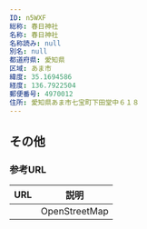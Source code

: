 ```yaml
---
ID: n5WXF
総称: 春日神社
名称: 春日神社
名称読み: null
別名: null
都道府県: 愛知県
区域: あま市
緯度: 35.1694586
経度: 136.7922504
郵便番号: 4970012
住所: 愛知県あま市七宝町下田堂中６１８
---
```


## その他

### 参考URL

| URL | 説明          |
| --- | ------------- |
|     | OpenStreetMap |
